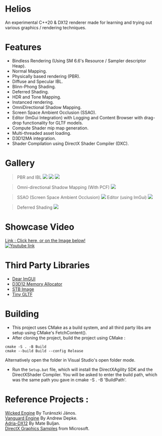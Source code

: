 # Helios

An experimental C++20 & DX12 renderer made for learning and trying out various graphics / rendering techniques.

# Features
* Bindless Rendering (Using SM 6.6's Resource / Sampler descriptor Heap).
* Normal Mapping.
* Physically based rendering (PBR).
* Diffuse and Specular IBL.
* Blinn-Phong Shading.
* Deferred Shading.
* HDR and Tone Mapping.
* Instanced rendering.
* OmniDirectional Shadow Mapping.
* Screen Space Ambient Occlusion (SSAO).
* Editor (ImGui Integration) with Logging and Content Browser with drag-drop functionality for GLTF models.
* Compute Shader mip map generation.
* Multi-threaded asset loading.
* D3D12MA integration.
* Shader Compilation using DirectX Shader Compiler (DXC).

# Gallery
> PBR and IBL
![](Assets/Screenshots/IBL3.png)
![](Assets/Screenshots/IBL2.png)
![](Assets/Screenshots/IBL1.png)

> Omni-directional Shadow Mapping (With PCF)
![](Assets/Screenshots/PCFShadows1.png)

> SSAO (Screen Space Ambient Occlusion)
![](Assets/Screenshots/SSAO.png)
> Editor (using ImGui)
![](Assets/Screenshots/Editor1.png)

> Deferred Shading
![](Assets/Screenshots/Deferred1.png)

# Showcase Video
[Link : Click here, or on the Image below!](https://youtu.be/hKeVVCpzVhQ) \
[![Youtube link](https://img.youtube.com/vi/hKeVVCpzVhQ/hqdefault.jpg)](https://youtu.be/hKeVVCpzVhQ)

# Third Party Libraries
* [Dear ImGUI](https://github.com/ocornut/imgui)
* [D3D12 Memory Allocator](https://github.com/GPUOpen-LibrariesAndSDKs/D3D12MemoryAllocator)
* [STB Image](https://github.com/nothings/stb)
* [Tiny GLTF](https://github.com/syoyo/tinygltf)

# Building
+ This project uses CMake as a build system, and all third party libs are setup using CMake's FetchContent().
+ After cloning the project, build the project using CMake :
``` 
cmake -S . -B Build
cmake --build Build --config Release
```

Alternatively open the folder in Visual Studio's open folder mode.
+ Run the `Setup.bat` file, which will install the DirectXAgility SDK and the DirectXShader Compiler. You will be asked to enter the build path, which was the same path you gave in cmake -S . -B 'BuildPath'. 


# Reference Projects :
[Wicked Engine](https://github.com/turanszkij/WickedEngine) By Turánszki János. \
[Vanguard Engine](https://github.com/adepke/VanguardEngine/tree/master) By Andrew Depke. \
[Adria-DX12](https://github.com/mateeeeeee/Adria-DX12) By Mate Buljan. \
[DirectX Graphics Samples](https://github.com/Microsoft/DirectX-Graphics-Samples) from Microsoft.